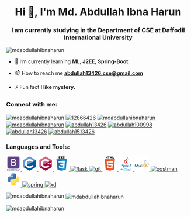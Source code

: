 <h1 align="center">Hi 👋, I'm Md. Abdullah Ibna Harun</h1>
<h3 align="center">I am currently studying in the Department of CSE at Daffodil International University</h3>

<p align="left"> <img src="https://komarev.com/ghpvc/?username=mdabdullahibnaharun&label=Profile%20views&color=0e75b6&style=flat" alt="mdabdullahibnaharun" /> </p>

- 🌱 I’m currently learning **ML, J2EE, Spring-Boot**

- 📫 How to reach me **abdullah13426.cse@gmail.com**

- ⚡ Fun fact **I like mystery.**

<h3 align="left">Connect with me:</h3>
<p align="left">
<!--<a href="https://twitter.com/@abdullah100998" target="blank"><img align="center" src="https://raw.githubusercontent.com/rahuldkjain/github-profile-readme-generator/master/src/images/icons/Social/twitter.svg" alt="@abdullah100998" height="30" width="40" /></a>-->
<a href="https://linkedin.com/in/mdabdullahibnaharun" target="blank"><img align="center" src="https://raw.githubusercontent.com/rahuldkjain/github-profile-readme-generator/master/src/images/icons/Social/linked-in-alt.svg" alt="mdabdullahibnaharun" height="30" width="40" /></a>
<a href="https://stackoverflow.com/users/12866426" target="blank"><img align="center" src="https://raw.githubusercontent.com/rahuldkjain/github-profile-readme-generator/master/src/images/icons/Social/stack-overflow.svg" alt="12866426" height="30" width="40" /></a>
<a href="https://kaggle.com/mdabdullahibnaharun" target="blank"><img align="center" src="https://raw.githubusercontent.com/rahuldkjain/github-profile-readme-generator/master/src/images/icons/Social/kaggle.svg" alt="mdabdullahibnaharun" height="30" width="40" /></a>
<a href="https://fb.com/mdabdullahibnaharun" target="blank"><img align="center" src="https://raw.githubusercontent.com/rahuldkjain/github-profile-readme-generator/master/src/images/icons/Social/facebook.svg" alt="mdabdullahibnaharun" height="30" width="40" /></a>
<!--<a href="https://instagram.com/mdabdullahibnaharun" target="blank"><img align="center" src="https://raw.githubusercontent.com/rahuldkjain/github-profile-readme-generator/master/src/images/icons/Social/instagram.svg" alt="mdabdullahibnaharun" height="30" width="40" /></a>-->
<a href="https://www.hackerrank.com/abdullah13426" target="blank"><img align="center" src="https://raw.githubusercontent.com/rahuldkjain/github-profile-readme-generator/master/src/images/icons/Social/hackerrank.svg" alt="abdullah13426" height="30" width="40" /></a>
<a href="https://codeforces.com/profile/abdullah100998" target="blank"><img align="center" src="https://cdn.jsdelivr.net/npm/simple-icons@3.0.1/icons/codeforces.svg" alt="abdullah100998" height="30" width="40" /></a>
<a href="https://www.leetcode.com/abdullah13426" target="blank"><img align="center" src="https://raw.githubusercontent.com/rahuldkjain/github-profile-readme-generator/master/src/images/icons/Social/leet-code.svg" alt="abdullah13426" height="30" width="40" /></a>
<a href="https://auth.geeksforgeeks.org/user/abdullah1513426" target="blank"><img align="center" src="https://raw.githubusercontent.com/rahuldkjain/github-profile-readme-generator/master/src/images/icons/Social/geeks-for-geeks.svg" alt="abdullah1513426" height="30" width="40" /></a>
</p>

<h3 align="left">Languages and Tools:</h3>
<p align="left"> <a href="https://getbootstrap.com" target="_blank"> <img src="https://raw.githubusercontent.com/devicons/devicon/master/icons/bootstrap/bootstrap-plain-wordmark.svg" alt="bootstrap" width="40" height="40"/> </a> <a href="https://www.cprogramming.com/" target="_blank"> <img src="https://raw.githubusercontent.com/devicons/devicon/master/icons/c/c-original.svg" alt="c" width="40" height="40"/> </a> <a href="https://www.w3schools.com/cpp/" target="_blank"> <img src="https://raw.githubusercontent.com/devicons/devicon/master/icons/cplusplus/cplusplus-original.svg" alt="cplusplus" width="40" height="40"/> </a> <a href="https://www.w3schools.com/css/" target="_blank"> <img src="https://raw.githubusercontent.com/devicons/devicon/master/icons/css3/css3-original-wordmark.svg" alt="css3" width="40" height="40"/> </a> <a href="https://flask.palletsprojects.com/" target="_blank"> <img src="https://www.vectorlogo.zone/logos/pocoo_flask/pocoo_flask-icon.svg" alt="flask" width="40" height="40"/> </a> <a href="https://git-scm.com/" target="_blank"> <img src="https://www.vectorlogo.zone/logos/git-scm/git-scm-icon.svg" alt="git" width="40" height="40"/> </a> <a href="https://www.w3.org/html/" target="_blank"> <img src="https://raw.githubusercontent.com/devicons/devicon/master/icons/html5/html5-original-wordmark.svg" alt="html5" width="40" height="40"/> </a> <a href="https://www.java.com" target="_blank"> <img src="https://raw.githubusercontent.com/devicons/devicon/master/icons/java/java-original.svg" alt="java" width="40" height="40"/> </a> <a href="https://www.mysql.com/" target="_blank"> <img src="https://raw.githubusercontent.com/devicons/devicon/master/icons/mysql/mysql-original-wordmark.svg" alt="mysql" width="40" height="40"/> </a> <a href="https://postman.com" target="_blank"> <img src="https://www.vectorlogo.zone/logos/getpostman/getpostman-icon.svg" alt="postman" width="40" height="40"/> </a> <a href="https://www.python.org" target="_blank"> <img src="https://raw.githubusercontent.com/devicons/devicon/master/icons/python/python-original.svg" alt="python" width="40" height="40"/> </a> <a href="https://spring.io/" target="_blank"> <img src="https://www.vectorlogo.zone/logos/springio/springio-icon.svg" alt="spring" width="40" height="40"/> </a> <a href="https://www.adobe.com/products/xd.html" target="_blank"> <img src="https://cdn.worldvectorlogo.com/logos/adobe-xd.svg" alt="xd" width="40" height="40"/> </a> </p>

<p><img align="left" src="https://github-readme-stats.vercel.app/api/top-langs?username=mdabdullahibnaharun&show_icons=true&locale=en&layout=compact" alt="mdabdullahibnaharun" /></p>

<p>&nbsp;<img align="center" src="https://github-readme-stats.vercel.app/api?username=mdabdullahibnaharun&show_icons=true&locale=en" alt="mdabdullahibnaharun" /></p>

<p><img align="center" src="https://github-readme-streak-stats.herokuapp.com/?user=mdabdullahibnaharun&" alt="mdabdullahibnaharun" /></p>


